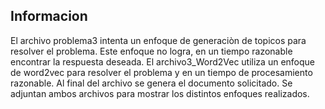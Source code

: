 ## Informacion

El archivo problema3 intenta un enfoque de generaciòn de topicos para resolver el problema. Este enfoque no logra, en un tiempo razonable encontrar la respuesta deseada.
El archivo3_Word2Vec utiliza un enfoque de word2vec para resolver el problema y en un tiempo de procesamiento razonable. Al final del archivo se genera el documento solicitado.
Se adjuntan ambos archivos para mostrar los distintos enfoques realizados.
